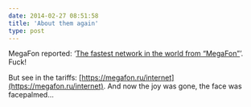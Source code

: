 ```yaml
---
date: 2014-02-27 08:51:58
title: 'About them again'
type: post
---
```


MegaFon reported: ‘[The fastest network in the world from “MegaFon”](https://habr.com/ru/company/megafon/blog/213991)’.
Fuck!

But see in the tariffs: [https://megafon.ru/internet](https://megafon.ru/internet). And now the joy was gone, the face
was facepalmed…
